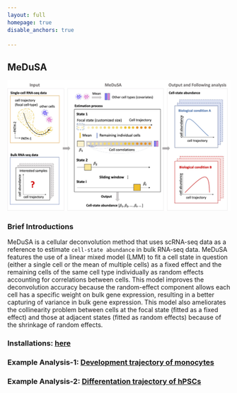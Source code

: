 ```yaml
---
layout: full
homepage: true
disable_anchors: true

---
```

## MeDuSA
![iDEA\_pipeline](Overview2.jpg)

### Brief Introductions
MeDuSA is a cellular deconvolution method that uses scRNA-seq data as a reference to estimate `cell-state abundance` in bulk RNA-seq data. MeDuSA features the use of a linear mixed model (LMM) to fit a cell state in question (either a single cell or the mean of multiple cells) as a fixed effect and the remaining cells of the same cell type individually as random effects accounting for correlations between cells. This model improves the deconvolution accuracy because the random-effect component allows each cell has a specific weight on bulk gene expression, resulting in a better capturing of variance in bulk gene expression. This model also ameliorates the collinearity problem between cells at the focal state (fitted as a fixed effect) and those at adjacent states (fitted as random effects) because of the shrinkage of random effects.

### Installations: [here](https://github.com/LeonSong1995/MeDuSA)

### Example Analysis-1: [Development trajectory of monocytes](https://github.com/LeonSong1995/MeDuSA)

### Example Analysis-2: [Differentation trajectory of hPSCs](https://github.com/LeonSong1995/MeDuSA)
